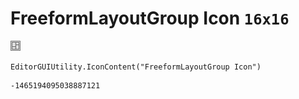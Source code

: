 # FreeformLayoutGroup Icon `16x16`
<img src="/img/FreeformLayoutGroup%20Icon.png" width=16 height=16>

``` CSharp
EditorGUIUtility.IconContent("FreeformLayoutGroup Icon")
```
```
-1465194095038887121
```
